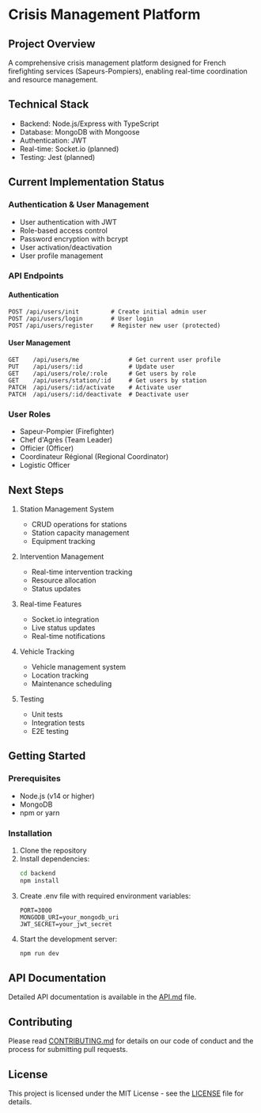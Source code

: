 # Crisis Management Platform

## Project Overview
A comprehensive crisis management platform designed for French firefighting services (Sapeurs-Pompiers), enabling real-time coordination and resource management.

## Technical Stack
- Backend: Node.js/Express with TypeScript
- Database: MongoDB with Mongoose
- Authentication: JWT
- Real-time: Socket.io (planned)
- Testing: Jest (planned)

## Current Implementation Status

### Authentication & User Management
- User authentication with JWT
- Role-based access control
- Password encryption with bcrypt
- User activation/deactivation
- User profile management

### API Endpoints

#### Authentication
```http
POST /api/users/init         # Create initial admin user
POST /api/users/login        # User login
POST /api/users/register     # Register new user (protected)
```

#### User Management
```http
GET    /api/users/me              # Get current user profile
PUT    /api/users/:id             # Update user
GET    /api/users/role/:role      # Get users by role
GET    /api/users/station/:id     # Get users by station
PATCH  /api/users/:id/activate    # Activate user
PATCH  /api/users/:id/deactivate  # Deactivate user
```

### User Roles
- Sapeur-Pompier (Firefighter)
- Chef d'Agrès (Team Leader)
- Officier (Officer)
- Coordinateur Régional (Regional Coordinator)
- Logistic Officer

## Next Steps
1. Station Management System
   - CRUD operations for stations
   - Station capacity management
   - Equipment tracking

2. Intervention Management
   - Real-time intervention tracking
   - Resource allocation
   - Status updates

3. Real-time Features
   - Socket.io integration
   - Live status updates
   - Real-time notifications

4. Vehicle Tracking
   - Vehicle management system
   - Location tracking
   - Maintenance scheduling

5. Testing
   - Unit tests
   - Integration tests
   - E2E testing

## Getting Started

### Prerequisites
- Node.js (v14 or higher)
- MongoDB
- npm or yarn

### Installation
1. Clone the repository
2. Install dependencies:
   ```bash
   cd backend
   npm install
   ```
3. Create .env file with required environment variables:
   ```env
   PORT=3000
   MONGODB_URI=your_mongodb_uri
   JWT_SECRET=your_jwt_secret
   ```
4. Start the development server:
   ```bash
   npm run dev
   ```

## API Documentation
Detailed API documentation is available in the [API.md](./docs/API.md) file.

## Contributing
Please read [CONTRIBUTING.md](./CONTRIBUTING.md) for details on our code of conduct and the process for submitting pull requests.

## License
This project is licensed under the MIT License - see the [LICENSE](LICENSE) file for details.
